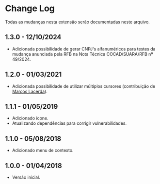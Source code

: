 # Change Log

Todas as mudanças nesta extensão serão documentadas neste arquivo.

## 1.3.0 - 12/10/2024
- Adicionada possibilidade de gerar CNPJ's alfanuméricos para testes da mudança anunciada pela RFB na Nota Técnica COCAD/SUARA/RFB nº 49/2024.

## 1.2.0 - 01/03/2021
- Adicionada possibilidade de utilizar múltiplos cursores (contribuição de [Marcos Lacerda](https://github.com/marcosalpereira)).

## 1.1.1 - 01/05/2019
- Adicionado ícone.
- Atualizando dependências para corrigir vulnerabilidades.

## 1.1.0 - 05/08/2018
- Adicionado menu de contexto.

## 1.0.0 - 01/04/2018
- Versão inicial.
